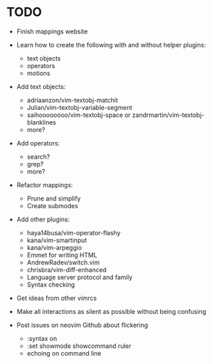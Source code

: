 TODO
================================================
- Finish mappings website

- Learn how to create the following with and without helper plugins:
	- text objects
	- operators
	- motions

- Add text objects:
	- adriaanzon/vim-textobj-matchit
	- Julian/vim-textobj-variable-segment
	- saihoooooooo/vim-textobj-space or zandrmartin/vim-textobj-blanklines
	- more?

- Add operators:
	- search?
	- grep?
	- more?

- Refactor mappings:
	- Prune and simplify
	- Create submodes

- Add other plugins:
	- haya14busa/vim-operator-flashy
	- kana/vim-smartinput
	- kana/vim-arpeggio
	- Emmet for writing HTML
	- AndrewRadev/switch.vim
	- chrisbra/vim-diff-enhanced
	- Language server protocol and family
	- Syntax checking

- Get ideas from other vimrcs

- Make all interactions as silent as possible without being confusing

- Post issues on neovim Github about flickering
	- :syntax on
	- :set showmode showcommand ruler
	- echoing on command line
